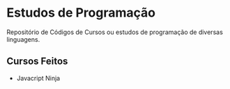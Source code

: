 # Estudos de Programação

Repositório de Códigos de Cursos ou estudos de programação de diversas linguagens.

## Cursos Feitos

- Javacript Ninja
